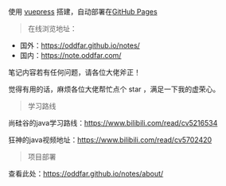 使用 [vuepress](https://vuepress.vuejs.org/zh) 搭建，自动部署在[GitHub Pages](https://pages.github.com/) 



>  在线浏览地址：

- 国外：<https://oddfar.github.io/notes/>
- 国内：<https://note.oddfar.com/>

笔记内容若有任何问题，请各位大佬斧正！

觉得有用的话，麻烦各位大佬帮忙点个 star ，满足一下我的虚荣心。



> 学习路线

尚硅谷的java学习路线：<https://www.bilibili.com/read/cv5216534>

狂神的java视频地址：<https://www.bilibili.com/read/cv5702420>



>  项目部署

查看此处：<https://oddfar.github.io/notes/about/>

